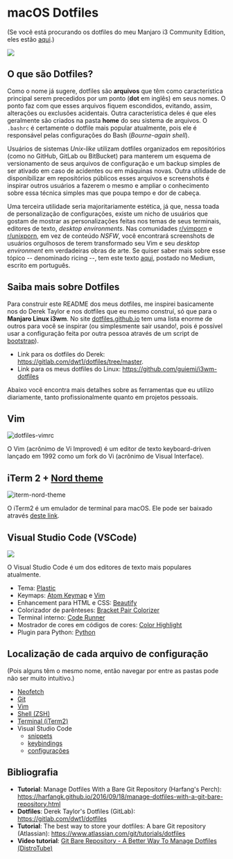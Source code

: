 # macOS Dotfiles
(Se você está procurando os dotfiles do meu Manjaro i3 Community Edition, eles estão [aqui](https://github.com/guiemi/i3wm-dotfiles).)

![](https://github.com/guiemi/mac-dotfiles/blob/master/.screenshots/dotfiles-iterm.png)

## O que são Dotfiles?

Como o nome já sugere, dotfiles são **arquivos** que têm como característica principal serem precedidos por um ponto  (**dot** em inglês) em seus nomes. O ponto faz com que esses arquivos fiquem escondidos, evitando, assim, alterações ou exclusões acidentais. Outra característica deles é que eles geralmente são criados na pasta **home** do seu sistema de arquivos. O `.bashrc` é certamente o dotfile mais popular atualmente, pois ele é responsável pelas configurações do Bash (*Bourne-again shell*).

Usuários de sistemas *Unix-like* utilizam dotfiles organizados em repositórios (como no GitHub, GitLab ou BitBucket) para manterem um esquema de versionamento de seus arquivos de configuração e um backup simples de ser ativado em caso de acidentes ou em máquinas novas. Outra utilidade de disponibilizar em repositórios públicos esses arquivos e screenshots é inspirar outros usuários a fazerem o mesmo e ampliar o conhecimento sobre essa técnica simples mas que poupa tempo e dor de cabeça.

Uma terceira utilidade seria majoritariamente estética, já que, nessa toada de personalização de configurações, existe um nicho de usuários que gostam de mostrar as personalizações feitas nos temas de seus terminais, editores de texto, *desktop environments*. Nas comunidades [r/vimporn](r/vimporn) e [r/unixporn](r/unixporn), em vez de conteúdo *NSFW*, você encontrará screenshots de usuários orgulhosos de terem transformado seu Vim e seu *desktop environment* em verdadeiras obras de arte. Se quiser saber mais sobre esse tópico -- denominado ricing --, tem este texto [aqui](https://medium.com/blacktech/introdu%C3%A7%C3%A3o-ao-ricing-60243fab4275), postado no Medium, escrito em português.

## Saiba mais sobre Dotfiles

Para construir este README dos meus dotfiles, me inspirei basicamente nos do Derek Taylor e nos dotfiles que eu mesmo construí, só que para o **Manjaro Linux i3wm**. No site [dotfiles.github.io](https://dotfiles.github.io/) tem uma lista enorme de outros para você se inspirar (ou simplesmente sair usando!, pois é possível usar a configuração feita por outra pessoa através de um script de [bootstrap](https://stackoverflow.com/a/1254561)).

* Link para os dotfiles do Derek: https://gitlab.com/dwt1/dotfiles/tree/master.
* Link para os meus dotfiles do Linux: https://github.com/guiemi/i3wm-dotfiles

Abaixo você encontra mais detalhes sobre as ferramentas que eu utilizo diariamente, tanto profissionalmente quanto em projetos pessoais.

## Vim

![dotfiles-vimrc](https://github.com/guiemi/mac-dotfiles/blob/master/.screenshots/dotfiles-vimrc.png)

O Vim (acrônimo de Vi Improved) é um editor de texto keyboard-driven lançado em 1992 como um fork do Vi (acrônimo de Visual Interface). 

## iTerm 2 + [Nord theme](https://github.com/arcticicestudio/nord-iterm2)

![iterm-nord-theme](https://github.com/guiemi/mac-dotfiles/blob/master/.screenshots/dotfiles-nord-theme-iterm.png)

O iTerm2 é um emulador de terminal para macOS. Ele pode ser baixado através [deste link](https://www.iterm2.com/downloads.html).

## Visual Studio Code (VSCode)

![](https://github.com/guiemi/mac-dotfiles/blob/master/.screenshots/dotfiles-vscode.png)

O Visual Studio Code é um dos editores de texto mais populares atualmente.

* Tema: [Plastic](https://marketplace.visualstudio.com/items?itemName=will-stone.plastic)
* Keymaps: [Atom Keymap](https://marketplace.visualstudio.com/items?itemName=ms-vscode.atom-keybindings) e [Vim](https://marketplace.visualstudio.com/items?itemName=vscodevim.vim)
* Enhancement para HTML e CSS: [Beautify](https://marketplace.visualstudio.com/items?itemName=HookyQR.beautify)
* Colorizador de parênteses: [Bracket Pair Colorizer](https://marketplace.visualstudio.com/items?itemName=CoenraadS.bracket-pair-colorizer)
* Terminal interno: [Code Runner](https://marketplace.visualstudio.com/items?itemName=formulahendry.code-runner)
* Mostrador de cores em códigos de cores: [Color Highlight](https://marketplace.visualstudio.com/items?itemName=naumovs.color-highlight)
* Plugin para Python: [Python](https://marketplace.visualstudio.com/items?itemName=ms-python.python)


## Localização de cada arquivo de configuração

(Pois alguns têm o mesmo  nome, então navegar por entre as pastas pode não ser muito intuitivo.)

* [Neofetch](https://github.com/guiemi/mac-dotfiles/blob/master/.config/neofetch/config.conf)
* [Git](https://github.com/guiemi/mac-dotfiles/blob/master/.gitconfig)
* [Vim](https://github.com/guiemi/mac-dotfiles/blob/master/.vimrc)
* [Shell (ZSH)](https://github.com/guiemi/mac-dotfiles/blob/master/.zshrc)
* [Terminal (iTerm2)](https://github.com/guiemi/mac-dotfiles/blob/master/com.googlecode.iterm2.plist)
* Visual Studio Code
  *  [snippets](https://github.com/guiemi/mac-dotfiles/blob/master/snippets/python.json)
  * [keybindings](https://github.com/guiemi/mac-dotfiles/blob/master/keybindings.json)
  * [configurações](https://github.com/guiemi/mac-dotfiles/blob/master/settings.json)

## Bibliografia

* **Tutorial**: Manage Dotfiles With a Bare Git Repository (Harfang's Perch): https://harfangk.github.io/2016/09/18/manage-dotfiles-with-a-git-bare-repository.html
* **Dotfiles**: Derek Taylor's Dotfiles (GitLab): https://gitlab.com/dwt1/dotfiles
* **Tutorial**: The best way to store your dotfiles: A bare Git repository (Atlassian): https://www.atlassian.com/git/tutorials/dotfiles
* **Video tutorial**: [Git Bare Repository - A Better Way To Manage Dotfiles (DistroTube)](https://www.youtube.com/watch?v=tBoLDpTWVOM)